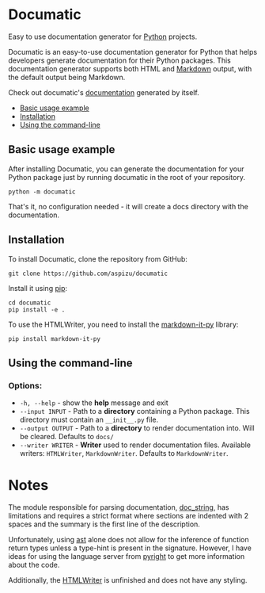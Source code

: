 # Documatic

Easy to use documentation generator for [Python](https://www.python.org/)
projects.

Documatic is an easy-to-use documentation generator for Python that helps
developers generate documentation for their Python packages. This documentation
generator supports both HTML and [Markdown](https://daringfireball.net/projects/markdown/)
output, with the default output being Markdown.

Check out documatic's [documentation](/docs/documatic) generated by itself.

- [Basic usage example](#basic-usage-example)
- [Installation](#installation)
- [Using the command-line](#using-the-command-line)

## Basic usage example

After installing Documatic, you can generate the documentation for your Python
package just by running documatic in the root of your repository.

```
python -m documatic
```

That's it, no configuration needed - it will create a docs directory with the
documentation.

## Installation

To install Documatic, clone the repository from GitHub:

```
git clone https://github.com/aspizu/documatic
```

Install it using [pip](https://pypi.org/project/pip/):

```
cd documatic
pip install -e .
```

To use the HTMLWriter, you need to install the [markdown-it-py](https://github.com/executablebooks/markdown-it-py)
library:

```
pip install markdown-it-py
```

## Using the command-line

### Options:

- `-h, --help` - show the **help** message and exit
- `--input INPUT` - Path to a **directory** containing a Python package. This directory must contain an `__init__.py` file.
- `--output OUTPUT` - Path to a **directory** to render documentation into. Will be cleared. Defaults to `docs/`
- `--writer WRITER` - **Writer** used to render documentation files. Available writers: `HTMLWriter`, `MarkdownWriter`. Defaults to `MarkdownWriter`.

# Notes

The module responsible for parsing documentation, [doc_string](/documatic/doc_string.py),
has limitations and requires a strict format where sections are indented with 2
spaces and the summary is the first line of the description.

Unfortunately, using [ast](https://docs.python.org/3/library/ast.html) alone
does not allow for the inference of function return types unless a type-hint is
present in the signature. However, I have ideas for using the language server
from [pyright](https://github.com/microsoft/pyright) to get more information
about the code.

Additionally, the [HTMLWriter](/documatic/writers/html_writer.py) is unfinished
and does not have any styling.
